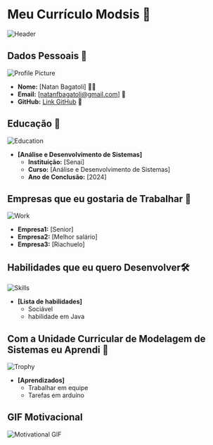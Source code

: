 
# Meu Currículo Modsis 🌟

![Header](https://media.giphy.com/media/d3HeU0IDO2jLy/giphy.gif?cid=790b76119fwq5ukvdaq3pex5zj6d6lom9jok9lbf1d9virca&ep=v1_gifs_search&rid=giphy.gif&ct=g)

## Dados Pessoais 📄
![Profile Picture](https://media.giphy.com/media/SMoFPtET4HwuUFpbJP/giphy.gif?cid=790b7611fcrzlpx8av3k1ndgfhahnmy71naewz9vnfk931of&ep=v1_gifs_search&rid=giphy.gif&ct=g)
- **Nome:** [Natan Bagatoli] 🙍‍♂️
- **Email:** [natanfbagatoli@gmail.com] 📧
- **GitHub:** [Link GitHub](https://github.com/NatanFBagatoli) 🔗

## Educação 🏫
![Education](https://media.giphy.com/media/pQNB6H6aLYHZOW0Biw/giphy.gif?cid=ecf05e476shktfsptsq09htyfkkfikjyw59ene5h4782xjt0&ep=v1_gifs_search&rid=giphy.gif&ct=g)
- **[Análise e Desenvolvimento de Sistemas]**  
  - **Instituição:** [Senai]
  - **Curso:** [Análise e Desenvolvimento de Sistemas]
  - **Ano de Conclusão:** [2024]

## Empresas que eu gostaria de Trabalhar 💼
![Work](https://media.giphy.com/media/H4RxONXnF0xfFtNb43/giphy.gif?cid=790b7611fcrzlpx8av3k1ndgfhahnmy71naewz9vnfk931of&ep=v1_gifs_search&rid=giphy.gif&ct=g)
  - **Empresa1:** [Senior]
  - **Empresa2:** [Melhor salário]
  - **Empresa3:** [Riachuelo]

## Habilidades que eu quero Desenvolver🛠️
![Skills](https://media.giphy.com/media/GRk3GLfzduq1NtfGt5/giphy.gif?cid=790b76119ocrjrdw3sle0yfrks3dj5psceuymvkhpr7liwep&ep=v1_gifs_search&rid=giphy.gif&ct=g)
- **[Lista de habilidades]**
  - Sociável
  - habilidade em Java

## Com a Unidade Curricular de Modelagem de Sistemas eu Aprendi 🎉
![Trophy](https://media.giphy.com/media/AFpGh0Lor1o03GXxFq/giphy.gif?cid=790b7611qq3yl5ue0i3mjrz2ekzlgr760i3wwcd2t1ht04h2&ep=v1_gifs_search&rid=giphy.gif&ct=g)
- **[Aprendizados]**
  - Trabalhar em equipe
  - Tarefas em arduíno

## GIF Motivacional 
![Motivational GIF](https://media.giphy.com/media/vtj4Nk7um1Gt4dOtAH/giphy.gif?cid=790b7611jdogorjhucs4kb20qunrea34wdk9w35dsq9uet1e&ep=v1_gifs_search&rid=giphy.gif&ct=g)
